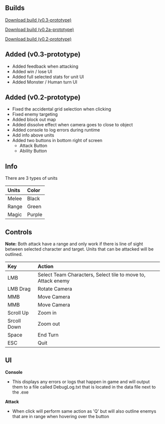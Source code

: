 <h2>Builds</h2>

[Download build (v0.3-prototype)](https://github.com/Mimy09/HuntsMan/releases/tag/v0.3-prototype "HuntsMan")

[Download build (v0.2a-prototype)](https://github.com/Mimy09/HuntsMan/releases/tag/v0.2a-prototype "HuntsMan")

[Download build (v0.2-prototype)](https://github.com/Mimy09/HuntsMan/releases/tag/v0.2-prototype "HuntsMan")

<h2>Added (v0.3-prototype)</h2>

* Added feedback when attacking
* Added win / lose UI
* Added full selected stats for unit UI
* Added Monster / Human turn UI

<h2>Added (v0.2-prototype)</h2>

* Fixed the accidental grid selection when clicking
* Fixed enemy targeting 
* Added block out map
* Added dissolve effect when camera goes to close to object
* Added console to log errors during runtime
* Add info above units
* Added two buttons in bottom right of screen
  * Attack Button
  * Ability Button


<h2>Info</h2>
There are 3 types of units

| Units        | Color             |
|:-------------|:------------------|
| Melee        | Black             |
| Range        | Green             |
| Magic        | Purple            |

<h2>Controls</h2>

<b>Note:</b> Both attack have a range and only work if there is line of
sight between selected character and target. Units that can be attacked
will be outlined.

| Key          | Action            |
|:-------------|:------------------|
| LMB          | Select Team Characters, Select tile to move to, Attack enemy            |
| LMB Drag     | Rotate Camera             |
| MMB          | Move Camera            |
| MMB          | Move Camera            |
| Scroll Up    | Zoom in            |
| Srcoll Down  | Zoom out            |
| Space  | End Turn            |
| ESC  | Quit            |

<h2>UI</h2>

<b>Console</b>
* This displays any errors or logs that happen in game and will output them to a file called DebugLog.txt that is located in the data file next to the .exe

<b>Attack</b>
* When click will perform same action as 'Q' but will also outline enemys that are in range when hovering over the button




